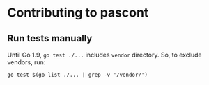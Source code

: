 # Contributing to pascont

## Run tests manually

Until Go 1.9, `go test ./...` includes `vendor` directory. So, to exclude vendors, run:

    go test $(go list ./... | grep -v '/vendor/')


